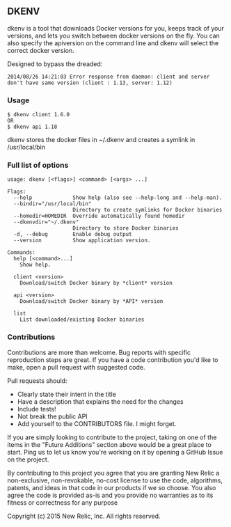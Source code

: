 DKENV
-----
dkenv is a tool that downloads Docker versions for you, keeps track of your versions, and lets you switch between docker versions on the fly. You can also specify the apiversion on the command line and dkenv will select the correct docker version.

Designed to bypass the dreaded:

    2014/08/26 14:21:03 Error response from daemon: client and server don't have same version (client : 1.13, server: 1.12)

### Usage

```
$ dkenv client 1.6.0
OR
$ dkenv api 1.18
```

dkenv stores the docker files in ~/.dkenv and creates a symlink in /usr/local/bin

### Full list of options

```
usage: dkenv [<flags>] <command> [<args> ...]

Flags:
  --help             Show help (also see --help-long and --help-man).
  --bindir="/usr/local/bin"
                     Directory to create symlinks for Docker binaries
  --homedir=HOMEDIR  Override automatically found homedir
  --dkenvdir="~/.dkenv"
                     Directory to store Docker binaries
  -d, --debug        Enable debug output
  --version          Show application version.

Commands:
  help [<command>...]
    Show help.

  client <version>
    Download/switch Docker binary by *client* version

  api <version>
    Download/switch Docker binary by *API* version

  list
    List downloaded/existing Docker binaries
```

### Contributions

Contributions are more than welcome. Bug reports with specific reproduction
steps are great. If you have a code contribution you'd like to make, open a
pull request with suggested code.

Pull requests should:

 * Clearly state their intent in the title
 * Have a description that explains the need for the changes
 * Include tests!
 * Not break the public API
 * Add yourself to the CONTRIBUTORS file. I might forget.

If you are simply looking to contribute to the project, taking on one of the
items in the "Future Additions" section above would be a great place to start.
Ping us to let us know you're working on it by opening a GitHub Issue on the
project.

By contributing to this project you agree that you are granting New Relic a
non-exclusive, non-revokable, no-cost license to use the code, algorithms,
patents, and ideas in that code in our products if we so choose. You also agree
the code is provided as-is and you provide no warranties as to its fitness or
correctness for any purpose

Copyright (c) 2015 New Relic, Inc. All rights reserved.
